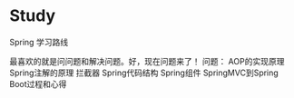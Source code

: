 # Study
Spring 学习路线

最喜欢的就是问问题和解决问题。好，现在问题来了！
问题：
AOP的实现原理
Spring注解的原理
拦截器
Spring代码结构
Spring组件
SpringMVC到Spring Boot过程和心得
